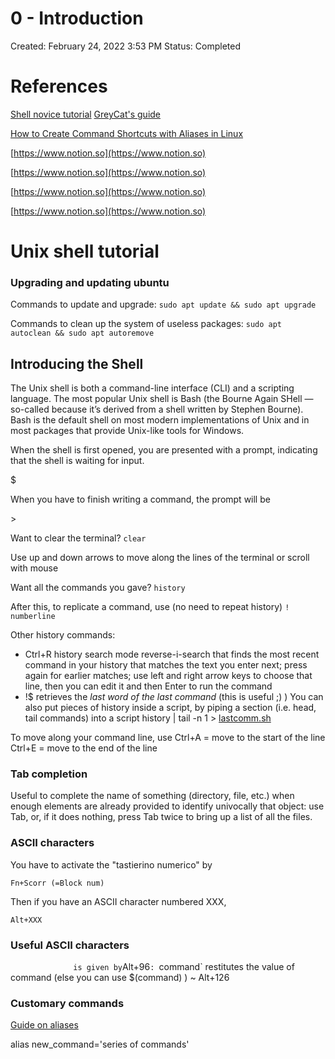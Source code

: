 # 0 - Introduction

Created: February 24, 2022 3:53 PM
Status: Completed

# References

[Shell novice tutorial](https://swcarpentry.github.io/shell-novice/)
[GreyCat's guide](http://mywiki.wooledge.org/BashGuide)

[How to Create Command Shortcuts with Aliases in Linux](https://www.tomshardware.com/how-to/create-command-shortcuts-with-linux-aliases)

[]()

[https://www.notion.so](https://www.notion.so)

[https://www.notion.so](https://www.notion.so)

[https://www.notion.so](https://www.notion.so)

[https://www.notion.so](https://www.notion.so)

# Unix shell tutorial

### Upgrading and updating ubuntu

Commands to update and upgrade:
`sudo apt update && sudo apt upgrade`

Commands to clean up the system of useless packages:
`sudo apt autoclean && sudo apt autoremove`

## Introducing the Shell

The Unix shell is both a command-line interface (CLI) and a scripting language.
The most popular Unix shell is Bash (the Bourne Again SHell — so-called because it’s derived from a shell written by Stephen Bourne). Bash is the default shell on most modern implementations of Unix and in most packages that provide Unix-like tools for Windows.

When the shell is first opened, you are presented with a prompt, indicating that the shell is waiting for input.

$

When you have to finish writing a command, the prompt will be

\>

Want to clear the terminal? `clear`

Use up and down arrows to move along the lines of the terminal or scroll with mouse

Want all the commands you gave? `history`

After this, to replicate a command, use (no need to repeat history) `! numberline`

Other history commands:

- Ctrl+R history search mode reverse-i-search that finds the most recent command in your history that matches the text you enter next; press again for earlier matches; use left and right arrow keys to choose that line, then you can edit it and then Enter to run the command
- !$ retrieves the *last word of the last command* (this is useful ;) )
You can also put pieces of history inside a script, by piping a section (i.e. head, tail commands) into a script
history | tail -n 1 > [lastcomm.sh](http://lastcomm.sh/)

To move along your command line, use
Ctrl+A = move to the start of the line
Ctrl+E = move to the end of the line

### Tab completion

Useful to complete the name of something (directory, file, etc.) when enough elements are already provided to identify univocally that object: use Tab, or, if it does nothing, press Tab twice to bring up a list of all the files.

### ASCII characters

You have to activate the "tastierino numerico" by

`Fn+Scorr (=Block num)`

Then if you have an ASCII character numbered XXX,

`Alt+XXX`

### Useful ASCII characters

`               is given by `Alt+96`: `command` restitutes the value of command (else you can use $(command) )
~		Alt+126

### Customary commands

[Guide on aliases](https://www.tomshardware.com/how-to/create-command-shortcuts-with-linux-aliases)

alias new_command='series of commands'
